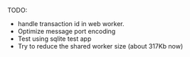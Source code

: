 TODO:
- handle transaction id in web worker.
- Optimize message port encoding
- Test using sqlite test app
- Try to reduce the shared worker size (about 317Kb now)